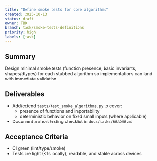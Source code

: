 ```yaml
---
title: "Define smoke tests for core algorithms"
created: 2025-10-13
status: draft
owner: TBD
branch: task/smoke-tests-definitions
priority: high
labels: [task]
---
```


## Summary

Design minimal smoke tests (function presence, basic invariants, shapes/dtypes) for each stubbed algorithm so implementations can land with immediate validation.

## Deliverables

- Add/extend `tests/test_smoke_algorithms.py` to cover:
  - presence of functions and importability
  - deterministic behavior on fixed small inputs (where applicable)
- Document a short testing checklist in `docs/tasks/README.md`

## Acceptance Criteria

- CI green (lint/type/smoke)
- Tests are light (<1s locally), readable, and stable across devices

